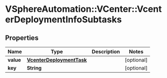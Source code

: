 # VSphereAutomation::VCenter::VcenterDeploymentInfoSubtasks

## Properties
Name | Type | Description | Notes
------------ | ------------- | ------------- | -------------
**value** | [**VcenterDeploymentTask**](VcenterDeploymentTask.md) |  | [optional] 
**key** | **String** |  | [optional] 


